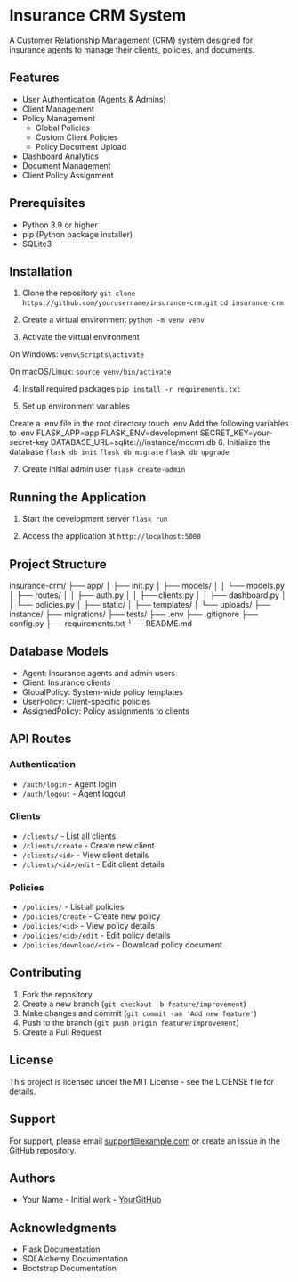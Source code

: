# Insurance CRM System

A Customer Relationship Management (CRM) system designed for insurance agents to manage their clients, policies, and documents.

## Features

- User Authentication (Agents & Admins)
- Client Management
- Policy Management
  - Global Policies
  - Custom Client Policies
  - Policy Document Upload
- Dashboard Analytics
- Document Management
- Client Policy Assignment

## Prerequisites

- Python 3.9 or higher
- pip (Python package installer)
- SQLite3

## Installation

1. Clone the repository
`git clone https://github.com/yourusername/insurance-crm.git`
`cd insurance-crm`

2. Create a virtual environment
`python -m venv venv`

3. Activate the virtual environment

On Windows:
`venv\Scripts\activate`

On macOS/Linux:
`source venv/bin/activate`

4. Install required packages
`pip install -r requirements.txt`

5. Set up environment variables 


Create a .env file in the root directory
touch .env
Add the following variables to .env
FLASK_APP=app
FLASK_ENV=development
SECRET_KEY=your-secret-key
DATABASE_URL=sqlite:///instance/mccrm.db
6. Initialize the database
`flask db init`
`flask db migrate`
`flask db upgrade`


7. Create initial admin user
`flask create-admin`

## Running the Application

1. Start the development server
`flask run`

2. Access the application at `http://localhost:5000`

## Project Structure


insurance-crm/
├── app/
│ ├── init.py
│ ├── models/
│ │ └── models.py
│ ├── routes/
│ │ ├── auth.py
│ │ ├── clients.py
│ │ ├── dashboard.py
│ │ └── policies.py
│ ├── static/
│ ├── templates/
│ └── uploads/
├── instance/
├── migrations/
├── tests/
├── .env
├── .gitignore
├── config.py
├── requirements.txt
└── README.md



## Database Models

- Agent: Insurance agents and admin users
- Client: Insurance clients
- GlobalPolicy: System-wide policy templates
- UserPolicy: Client-specific policies
- AssignedPolicy: Policy assignments to clients

## API Routes

### Authentication
- `/auth/login` - Agent login
- `/auth/logout` - Agent logout

### Clients
- `/clients/` - List all clients
- `/clients/create` - Create new client
- `/clients/<id>` - View client details
- `/clients/<id>/edit` - Edit client details

### Policies
- `/policies/` - List all policies
- `/policies/create` - Create new policy
- `/policies/<id>` - View policy details
- `/policies/<id>/edit` - Edit policy details
- `/policies/download/<id>` - Download policy document

## Contributing

1. Fork the repository
2. Create a new branch (`git checkout -b feature/improvement`)
3. Make changes and commit (`git commit -am 'Add new feature'`)
4. Push to the branch (`git push origin feature/improvement`)
5. Create a Pull Request

## License

This project is licensed under the MIT License - see the LICENSE file for details.

## Support

For support, please email support@example.com or create an issue in the GitHub repository.

## Authors

- Your Name - Initial work - [YourGitHub](https://github.com/yourusername)

## Acknowledgments

- Flask Documentation
- SQLAlchemy Documentation
- Bootstrap Documentation